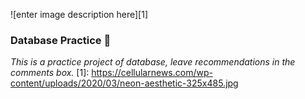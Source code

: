 ![enter image description here][1]

### Database Practice 📖

_This is a practice project of database, leave recommendations in the comments box._
  [1]: https://cellularnews.com/wp-content/uploads/2020/03/neon-aesthetic-325x485.jpg
